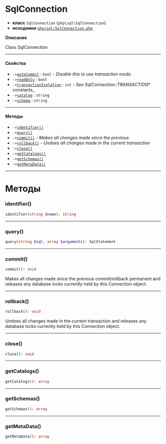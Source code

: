 # SqlConnection

- **класс** `SqlConnection` (`php\sql\SqlConnection`)
- **исходники** [`php/sql/SqlConnection.php`](./src/main/resources/JPHP-INF/sdk/php/sql/SqlConnection.php)

**Описание**

Class SqlConnection

---

#### Свойства

- `->`[`autoCommit`](#prop-autocommit) : `bool` - _Disable this to use transaction mode._
- `->`[`readOnly`](#prop-readonly) : `bool`
- `->`[`transactionIsolation`](#prop-transactionisolation) : `int` - _See SqlConnection::TRANSACTION_* constants_
- `->`[`catalog`](#prop-catalog) : `string`
- `->`[`schema`](#prop-schema) : `string`

---

#### Методы

- `->`[`identifier()`](#method-identifier)
- `->`[`query()`](#method-query)
- `->`[`commit()`](#method-commit) - _Makes all changes made since the previous_
- `->`[`rollback()`](#method-rollback) - _Undoes all changes made in the current transaction_
- `->`[`close()`](#method-close)
- `->`[`getCatalogs()`](#method-getcatalogs)
- `->`[`getSchemas()`](#method-getschemas)
- `->`[`getMetaData()`](#method-getmetadata)

---
# Методы

<a name="method-identifier"></a>

### identifier()
```php
identifier(string $name): string
```

---

<a name="method-query"></a>

### query()
```php
query(string $sql, array $arguments): SqlStatement
```

---

<a name="method-commit"></a>

### commit()
```php
commit(): void
```
Makes all changes made since the previous
commit/rollback permanent and releases any database locks
currently held by this Connection object.

---

<a name="method-rollback"></a>

### rollback()
```php
rollback(): void
```
Undoes all changes made in the current transaction
and releases any database locks currently held
by this Connection object.

---

<a name="method-close"></a>

### close()
```php
close(): void
```

---

<a name="method-getcatalogs"></a>

### getCatalogs()
```php
getCatalogs(): array
```

---

<a name="method-getschemas"></a>

### getSchemas()
```php
getSchemas(): array
```

---

<a name="method-getmetadata"></a>

### getMetaData()
```php
getMetaData(): array
```